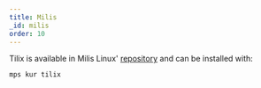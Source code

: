 ```yaml
---
title: Milis
_id: milis
order: 10
---
```

Tilix is available in Milis Linux' [repository](https://notabug.org/milislinux/milis/src/master/talimatname/genel/t/tilix/talimat) and can be installed with:

`mps kur tilix`
